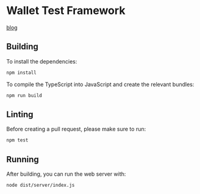 # Wallet Test Framework

[blog](https://wtf.allwallet.dev/)

## Building

To install the dependencies:

```bash
npm install
```

To compile the TypeScript into JavaScript and create the relevant bundles:

```bash
npm run build
```

## Linting

Before creating a pull request, please make sure to run:

```bash
npm test
```

## Running

After building, you can run the web server with:

```bash
node dist/server/index.js
```
